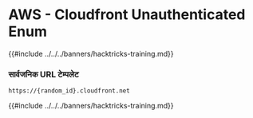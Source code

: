 # AWS - Cloudfront Unauthenticated Enum

{{#include ../../../banners/hacktricks-training.md}}

### सार्वजनिक URL टेम्पलेट
```
https://{random_id}.cloudfront.net
```
{{#include ../../../banners/hacktricks-training.md}}
